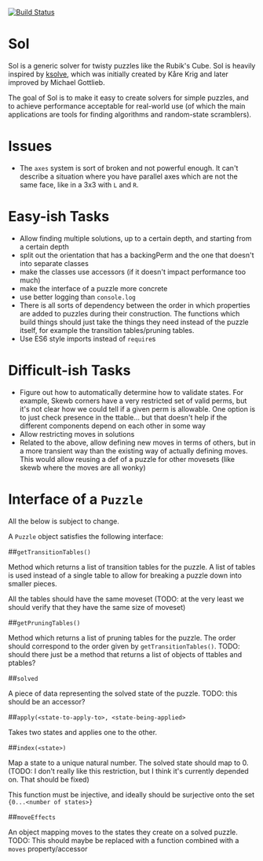[![Build Status](https://travis-ci.org/justinj/sol.svg?branch=master)](https://travis-ci.org/justinj/sol)

Sol
===

Sol is a generic solver for twisty puzzles like the Rubik's Cube.
Sol is heavily inspired by [ksolve](https://github.com/cubing/ksolve), which
was initially created by Kåre Krig and later improved by Michael Gottlieb.

The goal of Sol is to make it easy to create solvers for simple puzzles, and to
achieve performance acceptable for real-world use (of which the main
applications are tools for finding algorithms and random-state scramblers).

Issues
======

* The `axes` system is sort of broken and not powerful enough.
It can't describe a situation where you have parallel axes which are not the same face, like in a 3x3 with `L` and `R`.

Easy-ish Tasks
==============

* Allow finding multiple solutions, up to a certain depth, and starting from a certain depth
* split out the orientation that has a backingPerm and the one that doesn't into separate classes
* make the classes use accessors (if it doesn't impact performance too much)
* make the interface of a puzzle more concrete
* use better logging than `console.log`
* There is all sorts of dependency between the order in which properties are added to puzzles during their construction.
The functions which build things should just take the things they need instead of the puzzle itself, for example the transition tables/pruning tables.
* Use ES6 style imports instead of `require`s

Difficult-ish Tasks
===================

* Figure out how to automatically determine how to validate states. For example, Skewb corners have a very restricted set of valid perms, but it's not clear how we could tell if a given perm is allowable.
One option is to just check presence in the ttable... but that doesn't help if the different components depend on each other in some way
* Allow restricting moves in solutions
* Related to the above, allow defining new moves in terms of others, but in a more transient way than the existing way of actually defining moves.
This would allow reusing a def of a puzzle for other movesets (like skewb where the moves are all wonky)


Interface of a `Puzzle`
=======================

All the below is subject to change.

A `Puzzle` object satisfies the following interface:

##`getTransitionTables()`

Method which returns a list of transition tables for the puzzle.
A list of tables is used instead of a single table to allow for breaking a puzzle down into smaller pieces.

All the tables should have the same moveset (TODO: at the very least we should verify that they have the same size of moveset)

##`getPruningTables()`

Method which returns a list of pruning tables for the puzzle.
The order should correspond to the order given by `getTransitionTables()`.
TODO: should there just be a method that returns a list of objects of ttables and ptables?

##`solved`

A piece of data representing the solved state of the puzzle.
TODO: this should be an accessor?

##`apply(<state-to-apply-to>, <state-being-applied>`

Takes two states and applies one to the other.

##`index(<state>)`

Map a state to a unique natural number.
The solved state should map to 0.
(TODO: I don't really like this restriction, but I think it's currently depended on. That should be fixed)

This function must be injective, and ideally should be surjective onto the set `{0...<number of states>}`

##`moveEffects`

An object mapping moves to the states they create on a solved puzzle.
TODO: This should maybe be replaced with a function combined with a `moves` property/accessor
